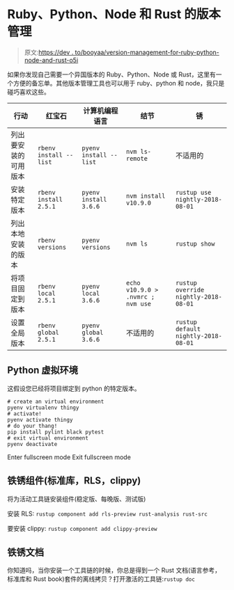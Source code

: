 # Ruby、Python、Node 和 Rust 的版本管理

> 原文:[https://dev . to/booyaa/version-management-for-ruby-python-node-and-rust-o5i](https://dev.to/booyaa/version-management-for-ruby-python-node-and-rust-o5i)

如果你发现自己需要一个异国版本的 Ruby、Python、Node 或 Rust，这里有一个方便的备忘单。其他版本管理工具也可以用于 ruby、python 和 node，我只是碰巧喜欢这些。

| 行动 | 红宝石 | 计算机编程语言 | 结节 | 锈 |
| --- | --- | --- | --- | --- |
| 列出要安装的可用版本 | `rbenv install --list` | `pyenv install --list` | `nvm ls-remote` | 不适用的 |
| 安装特定版本 | `rbenv install 2.5.1` | `pyenv install 3.6.6` | `nvm install v10.9.0` | `rustup use nightly-2018-08-01` |
| 列出本地安装的版本 | `rbenv versions` | `pyenv versions` | `nvm ls` | `rustup show` |
| 将项目固定到版本 | `rbenv local 2.5.1` | `pyenv local 3.6.6` | `echo v10.9.0 > .nvmrc ; nvm use` | `rustup override nightly-2018-08-01` |
| 设置全局版本 | `rbenv global 2.5.1` | `pyenv global 3.6.6` | 不适用的 | `rustup default nightly-2018-08-01` |

## Python 虚拟环境

这假设您已经将项目绑定到 python 的特定版本。

```
# create an virtual environment
pyenv virtualenv thingy
# activate!
pyenv activate thingy
# do your thang!
pip install pylint black pytest
# exit virtual environment
pyenv deactivate 
```

Enter fullscreen mode Exit fullscreen mode

## 铁锈组件(标准库，RLS，clippy)

将为活动工具链安装组件(稳定版、每晚版、测试版)

安装 RLS: `rustup component add rls-preview rust-analysis rust-src`

要安装 clippy: `rustup component add clippy-preview`

## 铁锈文档

你知道吗，当你安装一个工具链的时候，你总是得到一个 Rust 文档(语言参考，标准库和 Rust book)套件的离线拷贝？打开激活的工具链:`rustup doc`